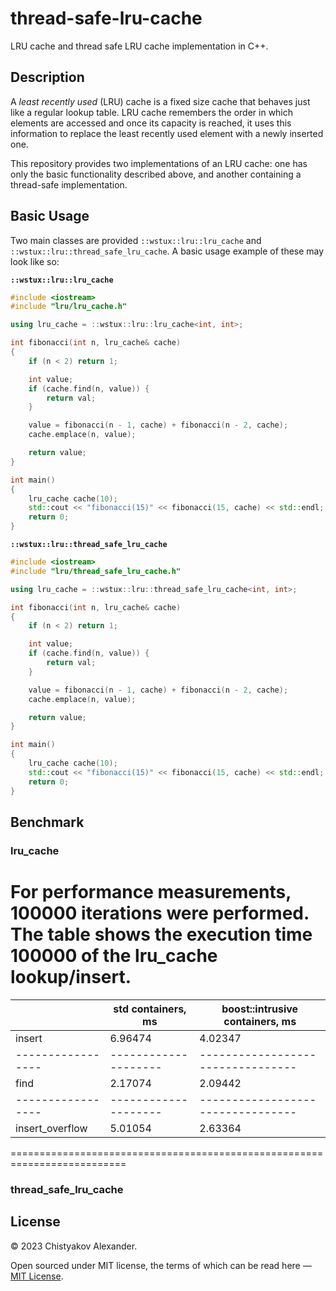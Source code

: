 # thread-safe-lru-cache

LRU cache and thread safe LRU cache implementation in C++.

## Description

A *least recently used* (LRU) cache is a fixed size cache that behaves just like
a regular lookup table. LRU cache remembers the order in which elements are
accessed and once its capacity is reached, it uses this information to replace
the least recently used element with a newly inserted one.

This repository provides two implementations of an LRU cache: one has only the
basic functionality described above, and another containing a thread-safe
implementation.

## Basic Usage

Two main classes are provided `::wstux::lru::lru_cache` and `::wstux::lru::thread_safe_lru_cache`.
A basic usage example of these may look like so:

__`::wstux::lru::lru_cache`__
```C++
#include <iostream>
#include "lru/lru_cache.h"

using lru_cache = ::wstux::lru::lru_cache<int, int>;

int fibonacci(int n, lru_cache& cache)
{
    if (n < 2) return 1;

    int value;
    if (cache.find(n, value)) {
        return val;
    }

    value = fibonacci(n - 1, cache) + fibonacci(n - 2, cache);
    cache.emplace(n, value);

    return value;
}

int main()
{
    lru_cache cache(10);
    std::cout << "fibonacci(15)" << fibonacci(15, cache) << std::endl;
    return 0;
}
```

__`::wstux::lru::thread_safe_lru_cache`__
```C++
#include <iostream>
#include "lru/thread_safe_lru_cache.h"

using lru_cache = ::wstux::lru::thread_safe_lru_cache<int, int>;

int fibonacci(int n, lru_cache& cache)
{
    if (n < 2) return 1;

    int value;
    if (cache.find(n, value)) {
        return val;
    }

    value = fibonacci(n - 1, cache) + fibonacci(n - 2, cache);
    cache.emplace(n, value);

    return value;
}

int main()
{
    lru_cache cache(10);
    std::cout << "fibonacci(15)" << fibonacci(15, cache) << std::endl;
    return 0;
}
```

## Benchmark

### lru_cache

For performance measurements, 100000 iterations were performed. The table shows
the execution time 100000 of the lru_cache lookup/insert.
==========================================================================
|                 | std containers, ms | boost::intrusive containers, ms |
|-----------------|--------------------|---------------------------------|
|      insert     |      6.96474       |             4.02347             |
|-----------------|--------------------|---------------------------------|
|       find      |      2.17074       |             2.09442             |
|-----------------|--------------------|---------------------------------|
| insert_overflow |      5.01054       |             2.63364             |
==========================================================================

### thread_safe_lru_cache

## License

&copy; 2023 Chistyakov Alexander.

Open sourced under MIT license, the terms of which can be read here — [MIT License](http://opensource.org/licenses/MIT).

